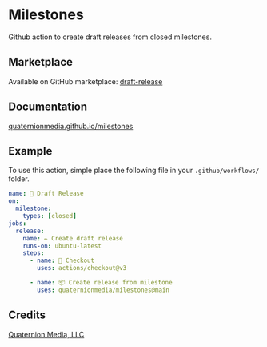 # Milestones

Github action to create draft releases from closed milestones.

## Marketplace

Available on GitHub marketplace: [draft-release](https://github.com/marketplace/actions/draft-release)

## Documentation

[quaternionmedia.github.io/milestones](https://quaternionmedia.github.io/milestones/)

## Example

To use this action, simple place the following file in your `.github/workflows/` folder.

```yml title=".github/workflows/draft-release.yml"
name: 📝 Draft Release
on:
  milestone:
    types: [closed]
jobs:
  release:
    name: ✏️ Create draft release
    runs-on: ubuntu-latest
    steps:
      - name: 📰 Checkout
        uses: actions/checkout@v3

      - name: 📦 Create release from milestone
        uses: quaternionmedia/milestones@main
```

## Credits

[Quaternion Media, LLC](https://quaternion.media)
